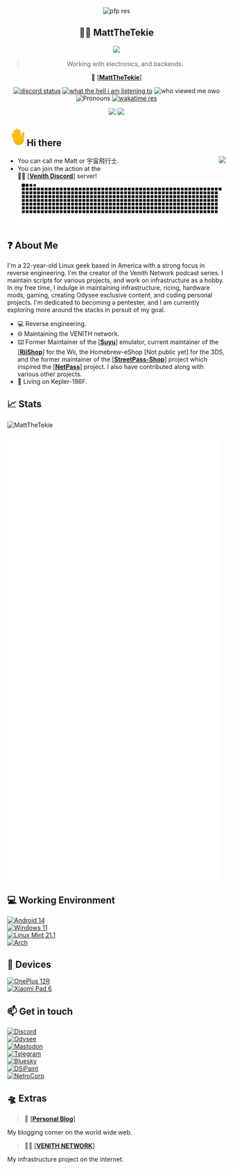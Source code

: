<div align="center">
    <img alt='pfp res' src='https://svg-banners.vercel.app/api?type=rainbow&text1=MattTheTekie%20&width=800&height=400' />  
  <h2>🐱‍💻 MattTheTekie</h2>
  <img src="https://readme-typing-svg.herokuapp.com/?font=courier+new&color=0BF700&lines=Hello!+My+name+is+Matt!;A.K.A+MattTheTekie+or+Matthew%20P." />
  <blockquote>Working with electronics, and backends.</blockquote>

📡 [[**MattTheTekie**]](https://home.venith.net/)

  <a href='https://discord.com/users/846112982772613171' target='_blank'><img alt="discord status" src="https://api.statusbadges.me/badge/status/846112982772613171" /></a>
  <a href="https://api.statusbadges.me/openspotify/846112982772613171"><img alt="what the hell i am listening to" src="https://api.statusbadges.me/badge/spotify/846112982772613171" /></a>
  <img alt="who viewed me owo" src="https://komarev.com/ghpvc/?username=MattTheTekie" />
  <img alt='Pronouns' src='https://img.shields.io/badge/pronouns-he/bi-lightgrey' />
  <a href="https://wakatime.com/@MattTheTekie" target='_blank'>
    <img alt='wakatime res' src='https://wakatime.com/badge/user/2f8520ba-7155-4dbf-9965-0a4fc30cdf7f.svg' />
  </a>  
  <p align="center">
<img src='https://riitag.t0g3pii.de/846112982772613171/tag.max.png'>
      <a href="https://skillicons.dev">
      <img src='https://skillicons.dev/icons?i=kotlin,go,react,ts,tailwind,docker,cloudflare,git,k8s,nodejs,postgres,redis,nextjs,prometheus,grafana,discord,vue,bots,java,gatsby,graphql,idea,js,linux,md,sass,workers,ktor,bash,electron' />
    </a>
  </p>
</div>

##     ![Wave](https://github.com/MattTheTekie/MattTheTekie/blob/master/218808235-50f91cfa-5ec0-43c3-89f7-abb8d4258621-ezgif.com-gif-to-apng-converter.png) Hi there
<a href="https://spotify-github-profile.kittinanx.com/api/view?uid=315qfjut4hle4ktych3hcsh6vzsa&redirect=true"><img align="right" src="https://spotify-github-profile.kittinanx.com/api/view?uid=315qfjut4hle4ktych3hcsh6vzsa&cover_image=true&theme=novatorem&bar_color=53b14f&bar_color_cover=false" /></a>
 - You can call me Matt or 宇宙飛行士.
 - You can join the action at the <br> 🐱‍💻 [[**Venith Discord**]](https://discord.com/invite/Xjfy4sJpWx) server!
[![Snake Graph](https://raw.githubusercontent.com/MattTheTekie/MattTheTekie/master/github-snake.svg)](https://github.com/MattTheTekie)

## ❓ About Me
   I'm a 22-year-old Linux geek based in America with a strong focus in reverse engineering. I'm the creator of the Venith Network podcast series. I maintain scripts for various projects, and work on infrastructure as a hobby. In my free time, I indulge in maintaining infrastructure, ricing, hardware mods, gaming, creating Odysee exclusive content, and coding personal projects. I'm dedicated to becoming a pentester, and I am currently exploring more around the stacks in persuit of my goal. 
 - 💻 Reverse engineering.
 - 🌐 Maintaining the VENITH network.
 - ⌨️ Former Maintainer of the [[**Suyu**]](https://git.suyu.dev) emulator, current maintainer of the [[**RiiShop**]](https://discord.gg/5565aDyYBr) for the Wii, the Homebrew-eShop [Not public yet] for the 3DS, and the former maintainer of the [[**StreetPass-Shop**]](https://github.com/VenithNET/streetpass-shop) project which inspired the [[**NetPass**]](https://gbatemp.net/threads/a-new-way-to-experience-streetpass.653810/) project. I also have contributed along with various other projects.
 - 🌌 Living on Kepler-186F. 

## 📈 Stats
<p><img align="center" src="https://github-readme-stats.vercel.app/api?username=MattTheTekie&count_private=true&show_icons=true&theme=chartreuse-dark" alt="MattTheTekie" /></p>
<p><img src="/github-metrics.svg" alt="Metrics"></p>

## 💻 Working Environment
[![Android 14](https://img.shields.io/badge/Android%2014-3ddc84?style=flat&logo=android&logoColor=ffffff)](https://www.android.com/android-14/)<br>
[![Windows 11](https://custom-icon-badges.demolab.com/badge/Windows%2011-00adef?style=flat&logo=windows11&logoColor=ffffff)](https://www.youtube.com/c/GHOSTSPECTRE/)<br>
[![Linux Mint 21.1](https://img.shields.io/badge/Linux%20Mint-Mint?logo=linux-mint&logoColor=fff&style=flat)](https://linuxmint.com/)<br>
[![Arch](https://img.shields.io/badge/Arch%20Linux-1793D1?logo=arch-linux&logoColor=fff&style=flat)](https://archlinux.org/)<br>

## 📱 Devices
[![OnePlus 12R](https://img.shields.io/badge/OnePlus%2012R-fd4900?style=flat&logo=OnePlus&logoColor=ffffff&color=red)](https://www.gsmarena.com/oneplus_12r-12727.php)<br>
[![Xiaomi Pad 6](https://img.shields.io/badge/Xiaomi%20Pad%206-fd4900?style=flat&logo=Xiaomi&logoColor=ffffff)](https://MattTheTekie.surge.sh/redmi.html)<br>

## 📫 Get in touch
[![Discord](https://tinyurl.com/3b9s4sz7)](https://discord.com/invite/Xjfy4sJpWx)<br>
[![Odysee](https://img.shields.io/badge/MattTheTekie-EF1970?style=flat&logo=Odysee&logoColor=white)](https://odysee.com/@mattdoestech726:5)<br>
[![Mastodon](https://img.shields.io/badge/%40ASTAFATHERSATAN-0088cc?style=flat&logo=mastodon&logoColor=ffffff)](https://nerdculture.de/@ASTAFATHERSATAN)<br>
[![Telegram](https://img.shields.io/badge/%40Knight666_666-0088cc?style=flat&logo=telegram&logoColor=ffffff)](https://t.me/Knight666_666)<br>
[![Bluesky](https://img.shields.io/badge/MattTheTekie-0285FF?logo=bluesky&logoColor=fff)](https://bsky.app/profile/mattthetekie.bsky.social)<br>
[![DSiPaint](https://img.shields.io/badge/%F0%9F%8E%A8%20MattTheTekie-blue.svg?style=flat)](https://dsipaint.com/member/?id=152737)<br>
[![NetroCorp](https://tinyurl.com/bdffr5tr)](https://netrocorp.net/users/61)<br>

## 🛸 Extras&nbsp;

> 🔭 [[**Personal Blog**]](https://home.venith.net/blog/)

My blogging corner on the world wide web.&nbsp;

> 🐱‍💻 [[**VENITH NETWORK**]](https://venith.net/)

My infrastructure project on the internet.&nbsp;
